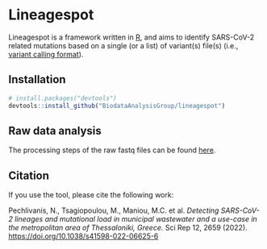 # Lineagespot


Lineagespot is a framework written in [R](https://www.r-project.org/), and aims to identify SARS-CoV-2 related mutations based on a single (or a list) of variant(s) file(s) (i.e., [variant calling format](https://gatk.broadinstitute.org/hc/en-us/articles/360035531692-VCF-Variant-Call-Format)). 


## Installation

```r
# install.packages("devtools")
devtools::install_github("BiodataAnalysisGroup/lineagespot")
```

## Raw data analysis

The processing steps of the raw fastq files can be found [here](inst/scripts/raw-data-analysis.md).

## Citation

If you use the tool, please cite the following work:

Pechlivanis, N., Tsagiopoulou, M., Maniou, M.C. et al. _Detecting SARS-CoV-2 lineages and mutational load in municipal wastewater and a use-case in the metropolitan area of Thessaloniki, Greece._ Sci Rep 12, 2659 (2022). https://doi.org/10.1038/s41598-022-06625-6

